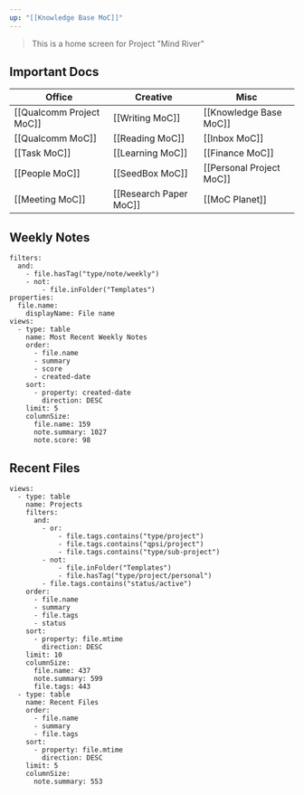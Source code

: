 ```yaml
---
up: "[[Knowledge Base MoC]]"
---
```


> This is a home screen for Project "Mind River"

## Important Docs


| Office                   | Creative               | Misc                     |
| ------------------------ | ---------------------- | ------------------------ |
| [[Qualcomm Project MoC]] | [[Writing MoC]]        | [[Knowledge Base MoC]]   |
| [[Qualcomm MoC]]         | [[Reading MoC]]        | [[Inbox MoC]]            |
| [[Task MoC]]             | [[Learning MoC]]       | [[Finance MoC]]          | 
| [[People MoC]]           | [[SeedBox MoC]]        | [[Personal Project MoC]] |
| [[Meeting MoC]]          | [[Research Paper MoC]] | [[MoC Planet]]           |

## Weekly Notes

```base
filters:
  and:
    - file.hasTag("type/note/weekly")
    - not:
        - file.inFolder("Templates")
properties:
  file.name:
    displayName: File name
views:
  - type: table
    name: Most Recent Weekly Notes
    order:
      - file.name
      - summary
      - score
      - created-date
    sort:
      - property: created-date
        direction: DESC
    limit: 5
    columnSize:
      file.name: 159
      note.summary: 1027
      note.score: 98

```

## Recent Files

```base
views:
  - type: table
    name: Projects
    filters:
      and:
        - or:
            - file.tags.contains("type/project")
            - file.tags.contains("qpsi/project")
            - file.tags.contains("type/sub-project")
        - not:
            - file.inFolder("Templates")
            - file.hasTag("type/project/personal")
        - file.tags.contains("status/active")
    order:
      - file.name
      - summary
      - file.tags
      - status
    sort:
      - property: file.mtime
        direction: DESC
    limit: 10
    columnSize:
      file.name: 437
      note.summary: 599
      file.tags: 443
  - type: table
    name: Recent Files
    order:
      - file.name
      - summary
      - file.tags
    sort:
      - property: file.mtime
        direction: DESC
    limit: 5
    columnSize:
      note.summary: 553


```